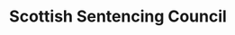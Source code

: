 ---
schema: default
title: Scottish Sentencing Council
description: Non-departmental public body. Part of Scottish Government
logo: ''
type:
- Non-Departmental Public Body
portal_url: ''
org_url: 
twitter_handle: 
wikidata_org_qid: Q29467963
wdtk_id: 
---